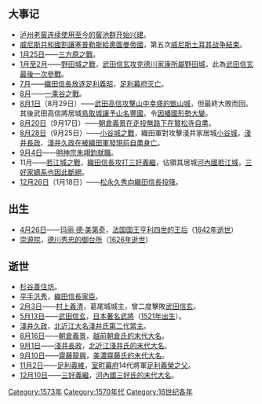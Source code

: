 ## 大事记

  - [泸州老窖连续使用至今的窖池群开始兴建](../Page/泸州老窖.md "wikilink")。
  - [威尼斯共和國割讓](https://zh.wikipedia.org/wiki/威尼斯共和國 "wikilink")[塞普勒斯給](https://zh.wikipedia.org/wiki/塞普勒斯 "wikilink")[奧圖曼帝國](https://zh.wikipedia.org/wiki/奧圖曼帝國 "wikilink")，第五次[威尼斯土耳其战争結束](https://zh.wikipedia.org/wiki/威尼斯土耳其战争 "wikilink")。
  - [1月25日](../Page/1月25日.md "wikilink")——[三方原之戰](../Page/三方原之戰.md "wikilink")。
  - [1月至](https://zh.wikipedia.org/wiki/1月 "wikilink")[2月](https://zh.wikipedia.org/wiki/2月 "wikilink")——[野田城之戰](../Page/野田城之戰.md "wikilink")，[武田信玄攻克](../Page/武田信玄.md "wikilink")[德川家康所屬](../Page/德川家康.md "wikilink")[野田城](https://zh.wikipedia.org/wiki/野田城 "wikilink")，此為[武田信玄最後一次參戰](../Page/武田信玄.md "wikilink")。
  - [7月](https://zh.wikipedia.org/wiki/7月 "wikilink")——[織田信長放逐](../Page/織田信長.md "wikilink")[足利義昭](../Page/足利義昭.md "wikilink")，[足利幕府灭亡](https://zh.wikipedia.org/wiki/足利幕府 "wikilink")。
  - [8月](../Page/8月.md "wikilink")——[一乘谷之戰](../Page/一乘谷之戰.md "wikilink")。
  - [8月1日](https://zh.wikipedia.org/wiki/八月初一 "wikilink")（8月29日）——[武田高信攻擊](https://zh.wikipedia.org/wiki/武田高信 "wikilink")[山中幸盛的](../Page/山中幸盛.md "wikilink")[甑山城](https://zh.wikipedia.org/wiki/甑山城 "wikilink")，但最終大敗而回。其後武田高信將居城[鳥取城讓予](../Page/鳥取城.md "wikilink")[山名豐國](../Page/山名豐國.md "wikilink")，令[因幡國形勢大變](https://zh.wikipedia.org/wiki/因幡國 "wikilink")。
  - [8月20日](https://zh.wikipedia.org/wiki/八月二十 "wikilink")（9月17日）——[朝倉義景在走投無路下在賢松寺自盡](../Page/朝倉義景.md "wikilink")。
  - [8月28日](https://zh.wikipedia.org/wiki/八月廿八 "wikilink")（9月25日）——[小谷城之戰](../Page/小谷城之戰.md "wikilink")，織田軍對攻擊淺井家居城[小谷城](https://zh.wikipedia.org/wiki/小谷城 "wikilink")，[淺井長政](../Page/淺井長政.md "wikilink")、[淺井久政在被織田軍發現前自盡身亡](../Page/淺井久政.md "wikilink")。
  - [9月4日](../Page/9月4日.md "wikilink")——[明神宗朱翊鈞就職](../Page/明神宗.md "wikilink")。
  - 11月——[若江城之戰](../Page/若江城之戰.md "wikilink")，[織田信長攻打](../Page/織田信長.md "wikilink")[三好義繼](../Page/三好義繼.md "wikilink")，佔領其居城[河內國](https://zh.wikipedia.org/wiki/河內國 "wikilink")[若江城](https://zh.wikipedia.org/wiki/若江城 "wikilink")，[三好家嫡系也因此斷絕](https://zh.wikipedia.org/wiki/三好家 "wikilink")。
  - [12月26日](https://zh.wikipedia.org/wiki/十二月廿六 "wikilink")（1月18日）——[松永久秀向](../Page/松永久秀.md "wikilink")[織田信長投降](../Page/織田信長.md "wikilink")。

## 出生

  - [4月26日](../Page/4月26日.md "wikilink")——[玛丽·德·美第奇](../Page/玛丽·德·美第奇.md "wikilink")，[法国国王](../Page/法国君主列表.md "wikilink")[亨利四世的](../Page/亨利四世_\(法兰西\).md "wikilink")[王后](../Page/皇后.md "wikilink")（[1642年逝世](../Page/1642年.md "wikilink")）
  - [崇源院](../Page/崇源院.md "wikilink")，[德川秀忠的](../Page/德川秀忠.md "wikilink")[御台所](../Page/御台所.md "wikilink")（[1626年逝世](../Page/1626年.md "wikilink")）

## 逝世

  - [杉谷善住坊](https://zh.wikipedia.org/wiki/杉谷善住坊 "wikilink")。
  - [平手汎秀](https://zh.wikipedia.org/wiki/平手汎秀 "wikilink")，[織田信長家臣](../Page/織田信長.md "wikilink")。
  - [2月3日](../Page/2月3日.md "wikilink")——[村上義清](../Page/村上義清.md "wikilink")，葛尾城城主，曾二度擊敗[武田信玄](../Page/武田信玄.md "wikilink")。
  - [5月13日](../Page/5月13日.md "wikilink")——[武田信玄](../Page/武田信玄.md "wikilink")，[日本著名武將](../Page/日本.md "wikilink")（[1521年出生](../Page/1521年.md "wikilink")）。
  - [淺井久政](../Page/淺井久政.md "wikilink")，[北近江](https://zh.wikipedia.org/wiki/北近江 "wikilink")[大名](https://zh.wikipedia.org/wiki/大名 "wikilink")[淺井氏第二代當主](../Page/淺井氏.md "wikilink")。
  - [8月16日](../Page/8月16日.md "wikilink")——[朝倉義景](../Page/朝倉義景.md "wikilink")，[越前](https://zh.wikipedia.org/wiki/越前 "wikilink")[朝倉氏的末代](../Page/朝倉氏.md "wikilink")[大名](https://zh.wikipedia.org/wiki/大名 "wikilink")。
  - [9月1日](../Page/9月1日.md "wikilink")——[淺井長政](../Page/淺井長政.md "wikilink")，[北近江](https://zh.wikipedia.org/wiki/北近江 "wikilink")[淺井氏的末代](../Page/淺井氏.md "wikilink")[大名](https://zh.wikipedia.org/wiki/大名 "wikilink")。
  - [9月10日](../Page/9月10日.md "wikilink")——[齋藤龍興](../Page/齋藤龍興.md "wikilink")，[美濃](https://zh.wikipedia.org/wiki/美濃國 "wikilink")[齋藤氏的末代](../Page/齋藤氏.md "wikilink")[大名](https://zh.wikipedia.org/wiki/大名 "wikilink")。
  - [11月2日](../Page/11月2日.md "wikilink")——[足利義維](https://zh.wikipedia.org/wiki/足利義維 "wikilink")，[室町幕府](../Page/室町幕府.md "wikilink")14代將軍[足利義榮之父](../Page/足利義榮.md "wikilink")。
  - [12月10日](../Page/12月10日.md "wikilink")——[三好義繼](../Page/三好義繼.md "wikilink")，[河內國](https://zh.wikipedia.org/wiki/河內國 "wikilink")[三好氏的末代](https://zh.wikipedia.org/wiki/三好氏 "wikilink")[大名](https://zh.wikipedia.org/wiki/大名 "wikilink")。

[Category:1573年](https://zh.wikipedia.org/wiki/Category:1573年 "wikilink")
[Category:1570年代](https://zh.wikipedia.org/wiki/Category:1570年代 "wikilink")
[Category:16世纪各年](https://zh.wikipedia.org/wiki/Category:16世纪各年 "wikilink")